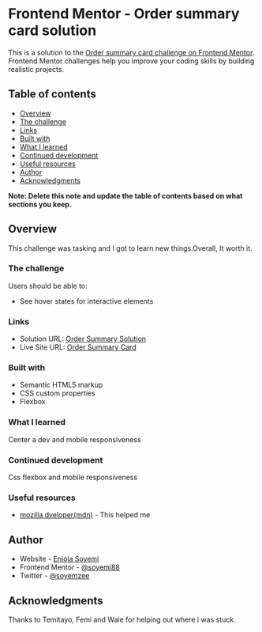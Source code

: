 # Frontend Mentor - Order summary card solution

This is a solution to the [Order summary card challenge on Frontend Mentor](https://www.frontendmentor.io/challenges/order-summary-component-QlPmajDUj). Frontend Mentor challenges help you improve your coding skills by building realistic projects. 

## Table of contents

- [Overview](#overview)
- [The challenge](#the-challenge)
- [Links](#links)
- [Built with](#built-with)
- [What I learned](#what-i-learned)
- [Continued development](#continued-development)
- [Useful resources](#useful-resources)
- [Author](#author)
- [Acknowledgments](#acknowledgments)

**Note: Delete this note and update the table of contents based on what sections you keep.**

## Overview
This challenge was tasking and I got to learn new things.Overall, It worth it.

### The challenge

Users should be able to:

- See hover states for interactive elements

### Links

- Solution URL: [Order Summary Solution](https://github.com/Soyemi88/Order-Summary.git)
- Live Site URL: [Order Summary Card](https://soyemi88.github.io/Order-Summary/)


### Built with

- Semantic HTML5 markup
- CSS custom properties
- Flexbox

### What I learned

Center a dev and mobile responsiveness

### Continued development

Css flexbox and mobile responsiveness


### Useful resources

- [mozilla dveloper(mdn)](https://www.developer.mozilla.org.) - This helped me 

## Author

- Website - [Eniola Soyemi](https://soyemi88.github.io/Eniola-site/)
- Frontend Mentor - [@soyemi88](https://www.frontendmentor.io/profile/soyemi88)
- Twitter - [@soyemzee](https://www.twitter.com/soyemzee)

## Acknowledgments

Thanks to Temitayo, Femi and Wale for helping out where i was stuck.
